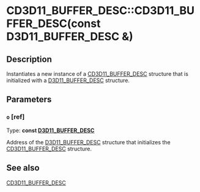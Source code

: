 # CD3D11_BUFFER_DESC::CD3D11_BUFFER_DESC(const D3D11_BUFFER_DESC &)

## Description

Instantiates a new instance of a [CD3D11_BUFFER_DESC](https://learn.microsoft.com/windows/desktop/api/d3d11/ns-d3d11-cd3d11_buffer_desc) structure that is initialized with a [D3D11_BUFFER_DESC](https://learn.microsoft.com/windows/desktop/api/d3d11/ns-d3d11-d3d11_buffer_desc) structure.

## Parameters

### `o` [ref]

Type: **const [D3D11_BUFFER_DESC](https://learn.microsoft.com/windows/desktop/api/d3d11/ns-d3d11-d3d11_buffer_desc)**

Address of the [D3D11_BUFFER_DESC](https://learn.microsoft.com/windows/desktop/api/d3d11/ns-d3d11-d3d11_buffer_desc) structure that initializes the [CD3D11_BUFFER_DESC](https://learn.microsoft.com/windows/desktop/api/d3d11/ns-d3d11-cd3d11_buffer_desc) structure.

## See also

[CD3D11_BUFFER_DESC](https://learn.microsoft.com/windows/desktop/api/d3d11/ns-d3d11-cd3d11_buffer_desc)